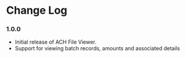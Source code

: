 # Change Log

### 1.0.0

 - Initial release of ACH File Viewer. 
 - Support for viewing batch records, amounts and associated details